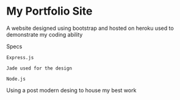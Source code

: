 # My Portfolio Site

A website designed using bootstrap and hosted on heroku used to demonstrate my coding ability

Specs

	Express.js

	Jade used for the design

	Node.js


Using a post modern desing to house my best work
